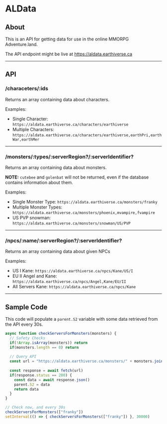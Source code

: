 # ALData

## About

This is an API for getting data for use in the online MMORPG Adventure.land.

The API endpoint might be live at <https://aldata.earthiverse.ca>

***

## API

### /characeters/:ids

Returns an array containing data about characters.

Examples:

* Single Character: `https://aldata.earthiverse.ca/characters/earthiverse`
* Multiple Characters: `https://aldata.earthiverse.ca/characters/earthiverse,earthPri,earthWar,earthMer`

***

### /monsters/:types/:serverRegion?/:serverIdentifier?

Returns an array containing data about monsters.

**NOTE:** `cutebee` and `golenbat` will not be returned, even if the database contains information about them.

Examples:

* Single Monster Type: `https://aldata.earthiverse.ca/monsters/franky`
* Multiple Monster Types: `https://aldata.earthiverse.ca/monsters/phoenix,mvampire,fvampire`
* US PVP snowman: `https://aldata.earthiverse.ca/monsters/snowman/US/PVP`

***

### /npcs/:name/:serverRegion?/:serverIdentifier?

Returns an array containing data about given NPCs

Examples:

* US I Kane: `https://aldata.earthiverse.ca/npcs/Kane/US/I`
* EU II Angel and Kane: `https://aldata.earthiverse.ca/npcs/Angel,Kane/EU/II`
* All Servers Kane: `https://aldata.earthiverse.ca/npcs/Kane`

***

## Sample Code

This code will populate a `parent.S2` variable with some data retrieved from the API every 30s.

```javascript
async function checkServersForMonsters(monsters) {
  // Safety Checks
  if(!Array.isArray(monsters)) return
  if(monsters.length == 0) return
 
  // Query API
  const url = "https://aldata.earthiverse.ca/monsters/" + monsters.join(",")
 
  const response = await fetch(url)
  if(response.status == 200) {
    const data = await response.json()
    parent.S2 = data
    return data
  }
}

// Check now, and every 30s
checkServersForMonsters(["franky"])
setInterval(() => { checkServersForMonsters(["franky"]) }, 30000)
```
